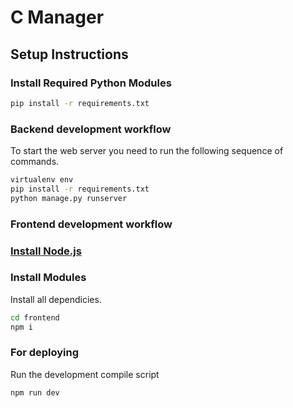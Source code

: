 # C Manager

## Setup Instructions

### Install Required Python Modules

```bash
pip install -r requirements.txt
```
### Backend development workflow

To start the web server you need to run the following sequence of commands.
```bash 
virtualenv env
pip install -r requirements.txt
python manage.py runserver
```
### Frontend development workflow

### [Install Node.js](https://nodejs.org/en/)

### Install Modules

Install all dependicies.
```bash
cd frontend
npm i
```

### For deploying

Run the development compile script
```bash
npm run dev
```
